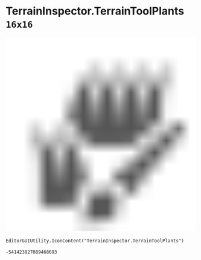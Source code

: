 # TerrainInspector.TerrainToolPlants `16x16`
<img src="/img/TerrainInspector.TerrainToolPlants.png" width=512 height=512>

``` CSharp
EditorGUIUtility.IconContent("TerrainInspector.TerrainToolPlants")
```
```
-541423827089468693
```
